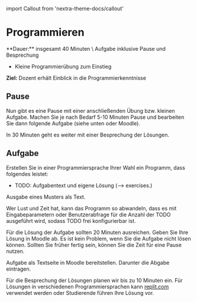 import Callout from 'nextra-theme-docs/callout'

# Programmieren

<Callout>
  **Dauer:** insgesamt 40 Minuten \
  Aufgabe inklusive Pause und Besprechung

  - Kleine Programmierübung zum Einstieg

  **Ziel:** Dozent erhält Einblick in die Programmierkenntnisse
</Callout>

## Pause 

Nun gibt es eine Pause mit einer anschließenden Übung 
bzw. kleinen Aufgabe. Machen Sie je nach Bedarf 5-10 Minuten
Pause und bearbeiten Sie dann folgende Aufgabe (siehe unten oder
Moodle).

In 30 Minuten geht es weiter mit einer Besprechung der Lösungen.

## Aufgabe

Erstellen Sie in einer Programmiersprache Ihrer Wahl
ein Programm, dass folgendes leistet:

- TODO: Aufgabentext und eigene Lösung (--> exercises.)

Ausgabe eines Musters als Text.

Wer Lust und Zeit hat, kann das Programm so abwandeln,
dass es mit Eingabeparametern oder Benutzerabfrage für
die Anzahl der TODO ausgeführt wird, sodass TODO frei
konfigurierbar ist.

Für die Lösung der Aufgabe sollten 20 Minuten ausreichen.
Geben Sie Ihre Lösung in Moodle ab. Es ist kein Problem,
wenn Sie die Aufgabe nicht lösen können. Sollten Sie früher
fertig sein, können Sie die Zeit für eine Pause nutzen.


<Callout type="warning" emoji="👨🏻‍💻">
Aufgabe als Textseite in Moodle bereitstellen. Darunter
die Abgabe eintragen.
</Callout>

Für die Besprechung der Lösungen planen wir bis zu 10
Minuten ein. Für Lösungen in verschiedenen Programmiersprachen
kann [replit.com](https://replit.com) verwendet werden oder
Studierende führen Ihre Lösung vor.